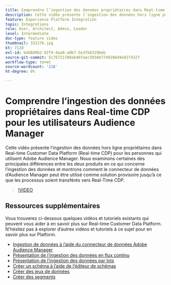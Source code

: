 ```yaml
---
title: Comprendre l’ingestion des données propriétaires dans Real-time CDP pour les utilisateurs Audience Manager
description: Cette vidéo présente l’ingestion des données hors ligne propriétaires dans Real-time Customer Data Platform (Real-time CDP) pour les personnes qui utilisent Adobe Audience Manager. Nous examinons certaines des principales différences entre les deux produits en ce qui concerne l’ingestion des données et montrons comment le connecteur de données d’Audience Manager peut être utilisé comme solution provisoire jusqu’à ce que les processus soient transférés vers Real-Time CDP.
feature: Experience Platform Integration
topic: Integrations
role: User, Architect, Admin, Leader
level: Intermediate
doc-type: feature video
thumbnail: 331276.jpg
kt: 7128
exl-id: bdd8d9b2-92f9-4aa0-a0b7-5e3fb63196eb
source-git-commit: 5c76721780ab46faec503db774928649e8274327
workflow-type: tm+mt
source-wordcount: '216'
ht-degree: 0%

---
```


# Comprendre l’ingestion des données propriétaires dans Real-time CDP pour les utilisateurs Audience Manager

Cette vidéo présente l’ingestion des données hors ligne propriétaires dans Real-time Customer Data Platform (Real-time CDP) pour les personnes qui utilisent Adobe Audience Manager. Nous examinons certaines des principales différences entre les deux produits en ce qui concerne l’ingestion des données et montrons comment le connecteur de données d’Audience Manager peut être utilisé comme solution provisoire jusqu’à ce que les processus soient transférés vers Real-Time CDP.


>[!VIDEO](https://video.tv.adobe.com/v/331276/?quality=12&learn=on)

## Ressources supplémentaires

Vous trouverez ci-dessous quelques vidéos et tutoriels existants qui peuvent vous aider à en savoir plus sur Real-time Customer Data Platform. N’hésitez pas à explorer d’autres vidéos et tutoriels à ce sujet pour en savoir plus sur Platform.

* [Ingestion de données à l’aide du connecteur de données Adobe Audience Manager](https://experienceleague.adobe.com/docs/platform-learn/tutorials/sources/ingest-data-from-aam.html?lang=fr#sources)
* [Présentation de l’ingestion des données en flux continu](https://experienceleague.adobe.com/docs/platform-learn/tutorials/data-ingestion/understanding-streaming-ingestion.html?lang=fr#data-ingestion)
* [Présentation de l’ingestion des données par lots](https://experienceleague.adobe.com/docs/platform-learn/tutorials/data-ingestion/batch-ingestion-overview.html?lang=fr#data-ingestion)
* [Créer un schéma à l’aide de l’éditeur de schémas](https://experienceleague.adobe.com/docs/experience-platform/xdm/tutorials/create-schema-ui.html?lang=fr#getting-started)
* [Créer des jeux de données](https://experienceleague.adobe.com/docs/platform-learn/getting-started-for-data-architects-and-data-engineers/create-datasets.html?lang=fr#permissions-required)
* [Créer des segments](https://experienceleague.adobe.com/docs/platform-learn/tutorials/segments/create-segments.html?lang=fr#segments)
